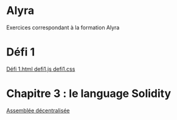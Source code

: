 # Alyra
Exercices correspondant à la formation Alyra 

# Défi 1
<a href="https://github.com/colinetm/Alyra/blob/master/D%C3%A9fi%201.html"> Défi 1.html </a>
<a href="https://github.com/colinetm/Alyra/blob/master/defi1.js"> defi1.js </a>
<a href="https://github.com/colinetm/Alyra/blob/master/defi1.css"> defi1.css </a>

# Chapitre 3 : le language Solidity
<a href="https://github.com/colinetm/Alyra/blob/master/assemblee.sol"> Assemblée décentralisée </a>
